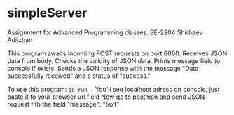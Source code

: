 # simpleServer
Assignment for Advanced Programming classes. SE-2204 Shirbaev Adilzhan

This program awaits incoming POST requests on port 8080.
Receives JSON data from body.
Checks the validity of JSON data.
Prints message field to console if exists.
Sends a JSON response with the message "Data successfully received" and a status of "success.".

To use this program: `go run .`
You'll see localhost adress on console, just paste it to your browser url field
Now go to postman and send JSON request fith the field "message": "text"
